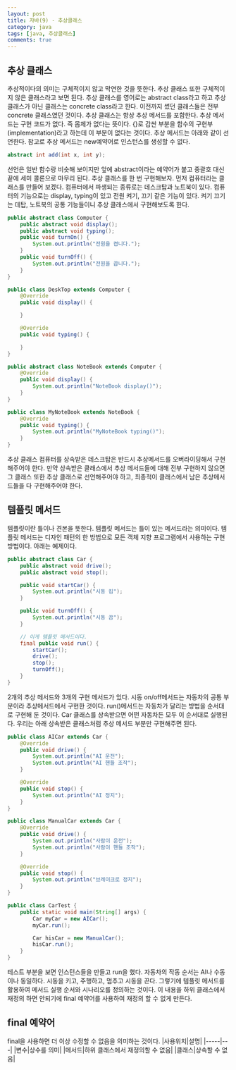 ```yaml
---
layout: post
title: 자바(9) - 추상클래스
category: java
tags: [java, 추상클래스]
comments: true
---
```


## 추상 클래스

추상적이다의 의미는 구체적이지 않고 막연한 것을 뜻한다. 추상 클래스 또한 구체적이지 않은 클래스라고 보면 된다. 추상 클래스를 영어로는 abstract class라고 하고 추상 클래스가 아닌 클래스는 concrete class라고 한다. 이전까지 썼던 클래스들은  전부 concrete 클래스였던 것이다. 추상 클래스는 항상 추상 메서드를 포함한다. 추상 메서드는 구현 코드가 없다. 즉 몸체가 없다는 뜻이다. {}로 감싼 부분을 함수의 구현부(implementation)라고 하는데 이 부분이 없다는 것이다. 추상 메서드는 아래와 같이 선언한다. 참고로 추상 메서드는 new예약어로 인스턴스를 생성할 수 없다.

```java
abstract int add(int x, int y);
```

선언은 일반 함수랑 비슷해 보이지만 앞에 abstract이라는 예약어가 붙고 중괄호 대신 끝에 세미 콜론으로 마무리 된다.
추상 클래스를 한 번 구현해보자. 먼저 컴퓨터라는 클래스를 만들어 보겠다. 컴퓨터에서 파생되는 종류로는 데스크탑과 노트북이 있다. 컴퓨터의 기능으로는 display, typing이 있고 전원 켜기, 끄기 같은 기능이 있다. 켜기 끄기는 데탑, 노트북의 공통 기능들이니 추상 클래스에서 구현해보도록 한다.

```java
public abstract class Computer {
    public abstract void display();
    public abstract void typing();
    public void turnOn() {
        System.out.println("전원을 켭니다.");
    }
    public void turnOff() {
        System.out.println("전원을 끕니다.");
    }
}

public class DeskTop extends Computer {
    @Override
    public void display() {

    }

    @Override
    public void typing() {

    }
}

public abstract class NoteBook extends Computer {
    @Override
    public void display() {
        System.out.println("NoteBook display()");
    }
}

public class MyNoteBook extends NoteBook {
    @Override
    public void typing() {
        System.out.println("MyNoteBook typing()");
    }
}
```

추상 클래스 컴퓨터를 상속받은 데스크탑은 반드시 추상메서드를 오버라이딩해서 구현해주어야 한다.
만약 상속받은 클래스에서 추상 메서드들에 대해 전부 구현하지 않으면 그 클래스 또한 추상 클래스로 선언해주어야 하고, 최종적이 클래스에서 남은 추상메서드들을 다 구현해주어야 한다.

## 템플릿 메서드

템플릿이란 틀이나 견본을 뜻한다. 템플릿 메서드는 틀이 있는 메서드라는 의미이다. 템플릿 메서드는 디자인 패턴의 한 방법으로 모든 객체 지향 프로그램에서 사용하는 구현 방법이다. 아래는 예제이다.

```java
public abstract class Car {
    public abstract void drive();
    public abstract void stop();

    public void startCar() {
        System.out.println("시동 킴");
    }

    public void turnOff() {
        System.out.println("시동 끔");
    }

    // 이게 템플릿 메서드이다.
    final public void run() {
        startCar();
        drive();
        stop();
        turnOff();
    }
}
```

2개의 추상 메서드와 3개의 구현 메서드가 있다. 시동 on/off메서드는  자동차의 공통 부분이라 추상메서드에서 구현한 것이다. run()메서드는 자동차가 달리는 방법을 순서대로 구현해 둔 것이다. Car 클래스를 상속받으면 어떤 자동차든 모두 이 순서대로 실행된다. 우리는 아래 상속받은 클래스처럼 추상 메서드 부분만 구현해주면 된다.

```java
public class AICar extends Car {
    @Override
    public void drive() {
        System.out.println("AI 운전");
        System.out.println("AI 핸들 조작");
    }

    @Override
    public void stop() {
        System.out.println("AI 정지");
    }
}

public class ManualCar extends Car {
    @Override
    public void drive() {
        System.out.println("사람이 운전");
        System.out.println("사람이 핸들 조작");
    }

    @Override
    public void stop() {
        System.out.println("브레이크로 정지");
    }
}

public class CarTest {
    public static void main(String[] args) {
        Car myCar = new AICar();
        myCar.run();

        Car hisCar = new ManualCar();
        hisCar.run();
    }
}
```

테스트 부분을 보면 인스턴스들을 만들고 run을 했다. 자동차의 작동 순서는 AI나 수동이나 동일하다. 시동을 키고, 주행하고, 멈추고 시동을 끈다. 그렇기에 템플릿 메서드를 활용하여 메서드 실행 순서와 시나리오를 정의하는 것이다. 이 내용을 하위 클래스에서 재정의 하면 안되기에 final 예약어를 사용하여 재정의 할 수 없게 만든다.

## final 예약어

final을 사용하면 더 이상 수정할 수 없음을 의미하는 것이다.
|사용위치|설명|
|-----|---|
|변수|상수를 의미|
|메서드|하위 클래스에서 재정의할 수 없음|
|클래스|상속할 수 없음|